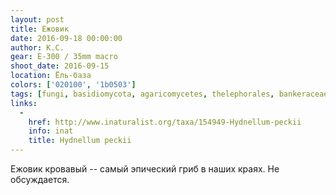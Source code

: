```yaml
---
layout: post
title: Ежовик
date: 2016-09-18 00:00:00
author: К.С.
gear: E-300 / 35mm macro
shoot_date: 2016-09-15
location: Ёль-база
colors: ['020100', '1b0503']
tags: [fungi, basidiomycota, agaricomycetes, thelephorales, bankeraceae, hydnellum, hydnellum peckii]
links:
  -
    href: http://www.inaturalist.org/taxa/154949-Hydnellum-peckii
    info: inat
    title: Hydnellum peckii
---
```


Ежовик кровавый -- самый эпический гриб в наших краях. Не обсуждается.
